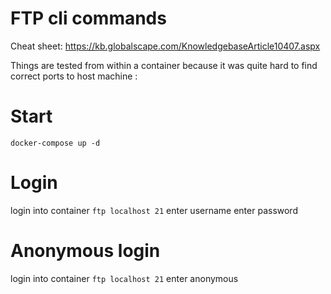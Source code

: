 FTP cli commands
================
Cheat sheet:
https://kb.globalscape.com/KnowledgebaseArticle10407.aspx


Things are tested from within a container because 
it was quite hard to find correct ports to host machine :

Start
=====
`docker-compose up -d`

Login
=====
login into container
`ftp localhost 21`
enter username
enter password


Anonymous login
===============
login into container
`ftp localhost 21`
enter anonymous
